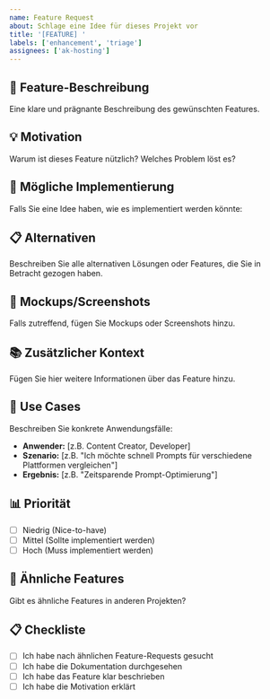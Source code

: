 ```yaml
---
name: Feature Request
about: Schlage eine Idee für dieses Projekt vor
title: '[FEATURE] '
labels: ['enhancement', 'triage']
assignees: ['ak-hosting']
---
```


## 🚀 Feature-Beschreibung
Eine klare und prägnante Beschreibung des gewünschten Features.

## 💡 Motivation
Warum ist dieses Feature nützlich? Welches Problem löst es?

## 🔧 Mögliche Implementierung
Falls Sie eine Idee haben, wie es implementiert werden könnte:

## 📋 Alternativen
Beschreiben Sie alle alternativen Lösungen oder Features, die Sie in Betracht gezogen haben.

## 📸 Mockups/Screenshots
Falls zutreffend, fügen Sie Mockups oder Screenshots hinzu.

## 📚 Zusätzlicher Kontext
Fügen Sie hier weitere Informationen über das Feature hinzu.

## 🎯 Use Cases
Beschreiben Sie konkrete Anwendungsfälle:
- **Anwender:** [z.B. Content Creator, Developer]
- **Szenario:** [z.B. "Ich möchte schnell Prompts für verschiedene Plattformen vergleichen"]
- **Ergebnis:** [z.B. "Zeitsparende Prompt-Optimierung"]

## 📊 Priorität
- [ ] Niedrig (Nice-to-have)
- [ ] Mittel (Sollte implementiert werden)
- [ ] Hoch (Muss implementiert werden)

## 🔗 Ähnliche Features
Gibt es ähnliche Features in anderen Projekten?

## 📋 Checkliste
- [ ] Ich habe nach ähnlichen Feature-Requests gesucht
- [ ] Ich habe die Dokumentation durchgesehen
- [ ] Ich habe das Feature klar beschrieben
- [ ] Ich habe die Motivation erklärt 